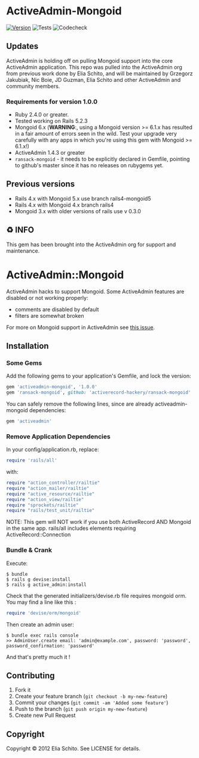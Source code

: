 # ActiveAdmin-Mongoid
[![Version         ][rubygems_badge]][rubygems]
![Tests](https://github.com/activeadmin/activeadmin-mongoid/actions/workflows/tests.yml/badge.svg)
![Codecheck](https://github.com/activeadmin/activeadmin-mongoid/actions/workflows/codecheck.yml/badge.svg)

## Updates

ActiveAdmin is holding off on pulling Mongoid support into the core ActiveAdmin application.  This repo was pulled into the ActiveAdmin org from previous work done by Elia Schito, and will be maintained by Grzegorz Jakubiak, Nic Boie, JD Guzman, Elia Schito and other ActiveAdmin and community members.

### Requirements for version 1.0.0
* Ruby 2.4.0 or greater.
* Tested working on Rails 5.2.3
* Mongoid 6.x (**WARNING**:, using a Mongoid version >= 6.1.x has resulted in a fair amount of errors seen in the wild.  Test your upgrade very carefully with any apps in which you're using this gem with Mongoid >= 6.1.x!)
* ActiveAdmin 1.4.3 or greater
* `ransack-mongoid` - it needs to be explicitly declared in Gemfile, pointing to github's master since it has no releases on rubygems yet.

## Previous versions
* Rails 4.x with Mongoid 5.x use branch rails4-mongoid5
* Rails 4.x with Mongoid 4.x branch rails4
* Mongoid 3.x with older versions of rails use v 0.3.0

## ♻️ INFO

This gem has been brought into the ActiveAdmin org for support and maintenance.

# ActiveAdmin::Mongoid

ActiveAdmin hacks to support Mongoid.
Some ActiveAdmin features are disabled or not working properly:

- comments are disabled by default
- filters are somewhat broken

For more on Mongoid support in ActiveAdmin see [this issue](https://github.com/gregbell/active_admin/issues/26).

## Installation

### Some Gems
Add the following gems to your application's Gemfile, and lock the version:

```ruby
gem 'activeadmin-mongoid', '1.0.0'
gem 'ransack-mongoid', github: 'activerecord-hackery/ransack-mongoid'
```

You can safely remove the following lines, since are already activeadmin-mongoid dependencies:

```ruby
gem 'activeadmin'
```

### Remove Application Dependencies
In your config/application.rb, replace:

```ruby
require 'rails/all'
```

with:

```ruby
require "action_controller/railtie"
require "action_mailer/railtie"
require "active_resource/railtie"
require "action_view/railtie"
require "sprockets/railtie"
require "rails/test_unit/railtie"
```

NOTE: This gem will NOT work if you use both ActiveRecord AND Mongoid in the same app.  rails/all includes elements requiring ActiveRecord::Connection

### Bundle & Crank

Execute:

    $ bundle
    $ rails g devise:install
    $ rails g active_admin:install

Check that the generated initializers/devise.rb file requires mongoid orm.
You may find a line like this :

```ruby
require 'devise/orm/mongoid'
```

Then create an admin user:

    $ bundle exec rails console
    >> AdminUser.create email: 'admin@example.com', password: 'password', password_confirmation: 'password'

And that's pretty much it !

## Contributing

1. Fork it
2. Create your feature branch (`git checkout -b my-new-feature`)
3. Commit your changes (`git commit -am 'Added some feature'`)
4. Push to the branch (`git push origin my-new-feature`)
5. Create new Pull Request

## Copyright

Copyright © 2012 Elia Schito. See LICENSE for details.

[rubygems_badge]: https://img.shields.io/gem/v/activeadmin-mongoid.svg
[rubygems]: https://rubygems.org/gems/activeadmin-mongoid
